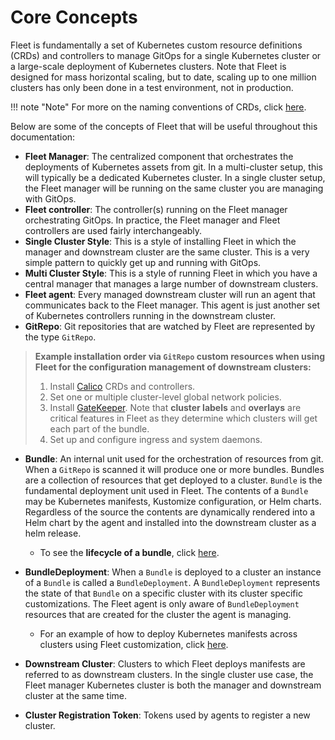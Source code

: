# Core Concepts

Fleet is fundamentally a set of Kubernetes custom resource definitions (CRDs) and controllers
to manage GitOps for a single Kubernetes cluster or a large-scale deployment of Kubernetes clusters. Note that Fleet is designed for mass horizontal scaling, but to date, scaling up to one million clusters has only been done in a test environment, not in production.

!!! note "Note"
    For more on the naming conventions of CRDs, click [here](./troubleshooting.md#naming-conventions-for-crds). 

Below are some of the concepts of Fleet that will be useful throughout this documentation:

* **Fleet Manager**: The centralized component that orchestrates the deployments of Kubernetes assets
    from git. In a multi-cluster setup, this will typically be a dedicated Kubernetes cluster. In a
    single cluster setup, the Fleet manager will be running on the same cluster you are managing with GitOps.
* **Fleet controller**: The controller(s) running on the Fleet manager orchestrating GitOps. In practice,
    the Fleet manager and Fleet controllers are used fairly interchangeably.
* **Single Cluster Style**: This is a style of installing Fleet in which the manager and downstream cluster are the
    same cluster.  This is a very simple pattern to quickly get up and running with GitOps.
* **Multi Cluster Style**: This is a style of running Fleet in which you have a central manager that manages a large
    number of downstream clusters.
* **Fleet agent**: Every managed downstream cluster will run an agent that communicates back to the Fleet manager.
    This agent is just another set of Kubernetes controllers running in the downstream cluster.
* **GitRepo**: Git repositories that are watched by Fleet are represented by the type `GitRepo`.

>**Example installation order via `GitRepo` custom resources when using Fleet for the configuration management of downstream clusters:**
>
> 1. Install [Calico](https://github.com/projectcalico/calico) CRDs and controllers.
> 2. Set one or multiple cluster-level global network policies.
> 3. Install [GateKeeper](https://github.com/open-policy-agent/gatekeeper). Note that **cluster labels** and **overlays** are critical features in Fleet as they determine which clusters will get each part of the bundle.
> 4. Set up and configure ingress and system daemons.

* **Bundle**: An internal unit used for the orchestration of resources from git.
    When a `GitRepo` is scanned it will produce one or more bundles. Bundles are a collection of
    resources that get deployed to a cluster. `Bundle` is the fundamental deployment unit used in Fleet. The
    contents of a `Bundle` may be Kubernetes manifests, Kustomize configuration, or Helm charts.
    Regardless of the source the contents are dynamically rendered into a Helm chart by the agent
    and installed into the downstream cluster as a helm release.

    - To see the **lifecycle of a bundle**, click [here](./examples.md#lifecycle-of-a-fleet-bundle).

* **BundleDeployment**: When a `Bundle` is deployed to a cluster an instance of a `Bundle` is called a `BundleDeployment`.
    A `BundleDeployment` represents the state of that `Bundle` on a specific cluster with its cluster specific
    customizations. The Fleet agent is only aware of `BundleDeployment` resources that are created for 
    the cluster the agent is managing.

    - For an example of how to deploy Kubernetes manifests across clusters using Fleet customization, click [here](./examples.md#deploy-kubernetes-manifests-across-clusters-with-customization).

* **Downstream Cluster**: Clusters to which Fleet deploys manifests are referred to as downstream clusters. In the single cluster use case, the Fleet manager Kubernetes cluster is both the manager and downstream cluster at the same time.
* **Cluster Registration Token**: Tokens used by agents to register a new cluster.